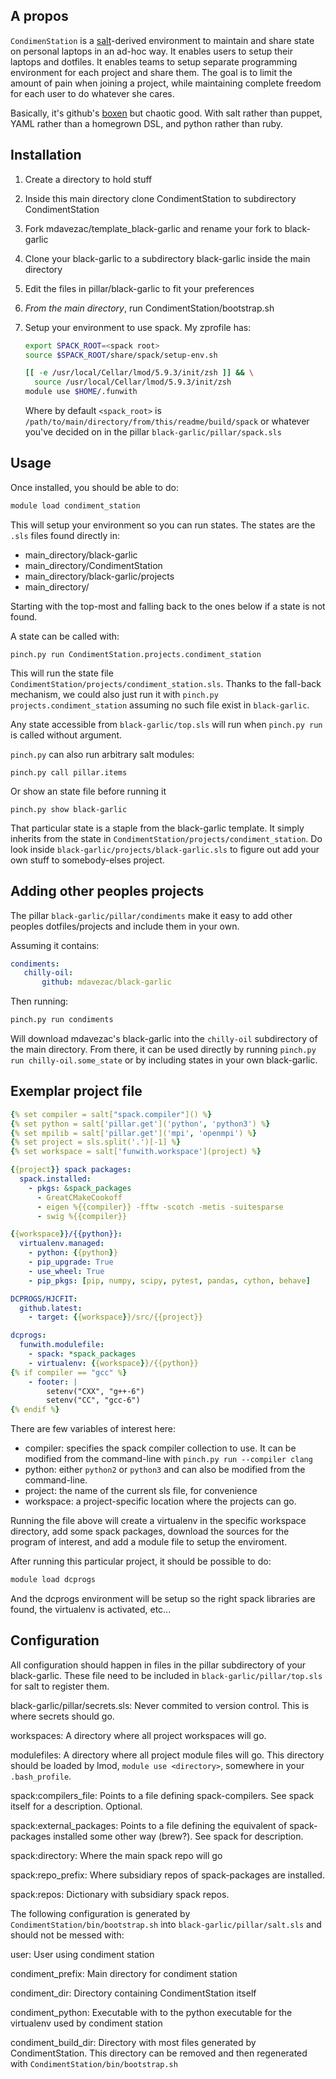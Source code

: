 A propos
--------

`CondimenStation` is a [salt](https://saltstack.com/)-derived environment to maintain and share
state on personal laptops in an ad-hoc way. It enables users to setup their laptops and dotfiles. It
enables teams to setup separate programming environment for each project and share them. The goal is
to limit the amount of pain when joining a project, while maintaining complete freedom for each user
to do whatever she cares.

Basically, it's github's [boxen](https://github.com/boxen/our-boxen) but chaotic good. With salt
rather than puppet, YAML rather than a homegrown DSL, and python rather than ruby.

Installation
------------

1. Create a directory to hold stuff
1. Inside this main directory clone CondimentStation to subdirectory CondimentStation
1. Fork mdavezac/template_black-garlic and rename your fork to black-garlic
1. Clone your black-garlic to a subdirectory black-garlic inside the main directory
1. Edit the files in pillar/black-garlic to fit your preferences
1. *From the main directory*, run CondimentStation/bootstrap.sh
1. Setup your environment to use spack. My zprofile has:

   ```bash
   export SPACK_ROOT=<spack root>
   source $SPACK_ROOT/share/spack/setup-env.sh

   [[ -e /usr/local/Cellar/lmod/5.9.3/init/zsh ]] && \
     source /usr/local/Cellar/lmod/5.9.3/init/zsh
   module use $HOME/.funwith
   ```

   Where by default `<spack_root>` is `/path/to/main/directory/from/this/readme/build/spack` or
   whatever you've decided on in the pillar `black-garlic/pillar/spack.sls`


Usage
-----

Once installed, you should be able to do:

```bash
module load condiment_station
```

This will setup your environment so you can run states. The states are the `.sls` files found
directly in:

- main_directory/black-garlic
- main_directory/CondimentStation
- main_directory/black-garlic/projects
- main_directory/

Starting with the top-most and falling back to the ones below if a state is not found.

A state can be called with:

```
pinch.py run CondimentStation.projects.condiment_station
```

This will run the state file `CondimentStation/projects/condiment_station.sls`.
Thanks to the fall-back mechanism, we could also just run it with `pinch.py
projects.condiment_station` assuming no such file exist in `black-garlic`.

Any state accessible from `black-garlic/top.sls` will run when `pinch.py run` is called without
argument.

`pinch.py` can also run arbitrary salt modules:

```
pinch.py call pillar.items
```

Or show an state file before running it

```
pinch.py show black-garlic
```

That particular state is a staple from the black-garlic template. It simply inherits from the state
in `CondimentStation/projects/condiment_station`. Do look inside
`black-garlic/projects/black-garlic.sls` to figure out add your own stuff to somebody-elses project.


Adding other peoples projects
-----------------------------

The pillar `black-garlic/pillar/condiments` make it easy to add other peoples dotfiles/projects and
include them in your own.

Assuming it contains:

```YAML
condiments:
   chilly-oil:
       github: mdavezac/black-garlic
```

Then running:

```bash
pinch.py run condiments
```

Will download mdavezac's black-garlic into the `chilly-oil` subdirectory of the main directory. From
there, it can be used directly by running `pinch.py run chilly-oil.some_state` or by
including states in your own black-garlic.

Exemplar project file
---------------------

```YAML
{% set compiler = salt["spack.compiler"]() %}
{% set python = salt['pillar.get']('python', 'python3') %}
{% set mpilib = salt['pillar.get']('mpi', 'openmpi') %}
{% set project = sls.split('.')[-1] %}
{% set workspace = salt['funwith.workspace'](project) %}

{{project}} spack packages:
  spack.installed:
    - pkgs: &spack_packages
      - GreatCMakeCookoff
      - eigen %{{compiler}} -fftw -scotch -metis -suitesparse
      - swig %{{compiler}}

{{workspace}}/{{python}}:
  virtualenv.managed:
    - python: {{python}}
    - pip_upgrade: True
    - use_wheel: True
    - pip_pkgs: [pip, numpy, scipy, pytest, pandas, cython, behave]

DCPROGS/HJCFIT:
  github.latest:
    - target: {{workspace}}/src/{{project}}

dcprogs:
  funwith.modulefile:
    - spack: *spack_packages
    - virtualenv: {{workspace}}/{{python}}
{% if compiler == "gcc" %}
    - footer: |
        setenv("CXX", "g++-6")
        setenv("CC", "gcc-6")
{% endif %}
```

There are few variables of interest here:

- compiler: specifies the spack compiler collection to use. It can be modified from the command-line
with `pinch.py run --compiler clang`
- python: either `python2` or `python3` and can also be modified from the command-line.
- project: the name of the current sls file, for convenience
- workspace: a project-specific location where the projects can go.

Running the file above will create a virtualenv in the specific workspace directory, add some spack
packages, download the sources for the program of interest, and add a module file to setup the
enviroment.

After running this particular project, it should be possible to do:

```bash
module load dcprogs
```

And the dcprogs environment will be setup so the right spack libraries are found, the virtualenv is
activated, etc...

Configuration
-------------

All configuration should happen in files in the pillar subdirectory of your black-garlic.  These
file need to be included in `black-garlic/pillar/top.sls` for salt to register them.

black-garlic/pillar/secrets.sls:
    Never commited to version control. This is where secrets should go.

workspaces:
  A directory where all project workspaces will go.

modulefiles:
  A directory where all project module files will go. This directory should be loaded by lmod,
  `module use <directory>`, somewhere in your  `.bash_profile`.

spack:compilers_file:
  Points to a file defining spack-compilers. See spack itself for a description. Optional.

spack:external_packages:
  Points to a file defining the equivalent of spack-packages installed some other way (brew?). See
  spack for description.

spack:directory:
  Where the main spack repo will go

spack:repo_prefix:
  Where subsidiary repos of spack-packages are installed.

spack:repos:
  Dictionary with subsidiary spack repos.


The following configuration is generated by `CondimentStation/bin/bootstrap.sh` into
`black-garlic/pillar/salt.sls` and should not be messed with:

user:
    User using condiment station

condiment_prefix:
    Main directory for condiment station

condiment_dir:
    Directory containing CondimentStation itself

condiment_python:
    Executable with to the python executable for the virtualenv used by condiment station

condiment_build_dir:
    Directory with most files generated by CondimentStation. This directory can be removed and then regenerated with `CondimentStation/bin/bootstrap.sh`
